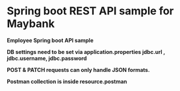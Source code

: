 # Spring boot REST API sample for Maybank
<b>Employee Spring boot API sample<b>

DB settings need to be set via application.properties
jdbc.url , jdbc.username, jdbc.password

POST & PATCH requests can only handle JSON formats.

Postman collection is inside resource.postman

